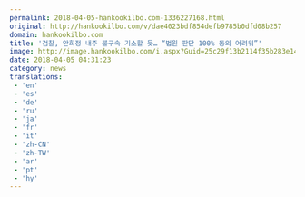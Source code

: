 ```yaml
---
permalink: 2018-04-05-hankookilbo.com-1336227168.html
original: http://hankookilbo.com/v/dae4023bdf854defb9785b0dfd08b257
domain: hankookilbo.com
title: '검찰, 안희정 내주 불구속 기소할 듯… “법원 판단 100% 동의 어려워”'
image: http://image.hankookilbo.com/i.aspx?Guid=25c29f13b2114f35b283e14c034f9516&Month=201803&size=980
date: 2018-04-05 04:31:23
category: news
translations: 
 - 'en'
 - 'es'
 - 'de'
 - 'ru'
 - 'ja'
 - 'fr'
 - 'it'
 - 'zh-CN'
 - 'zh-TW'
 - 'ar'
 - 'pt'
 - 'hy'
---
```


